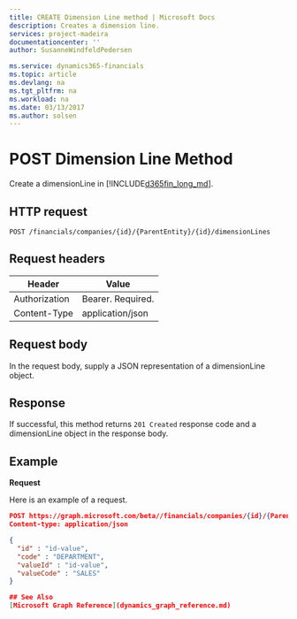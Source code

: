 ```yaml
---
title: CREATE Dimension Line method | Microsoft Docs
description: Creates a dimension line.
services: project-madeira
documentationcenter: ''
author: SusanneWindfeldPedersen

ms.service: dynamics365-financials
ms.topic: article
ms.devlang: na
ms.tgt_pltfrm: na
ms.workload: na
ms.date: 03/13/2017
ms.author: solsen
---
```


# POST Dimension Line Method
Create a dimensionLine in [!INCLUDE[d365fin_long_md](../dynamics-nav/includes/d365fin_long_md.md)].

## HTTP request

```
POST /financials/companies/{id}/{ParentEntity}/{id}/dimensionLines
```

## Request headers

|Header|Value|
|------|-----|
|Authorization  |Bearer. Required.    |
|Content-Type  |application/json    |

## Request body
In the request body, supply a JSON representation of a dimensionLine object.

## Response
If successful, this method returns ```201 Created``` response code and a dimensionLine object in the response body.

## Example

**Request**

Here is an example of a request.

```json
POST https://graph.microsoft.com/beta//financials/companies/{id}/{ParentEntity}/{id}/dimensionLines
Content-type: application/json

{
  "id" : "id-value",
  "code" : "DEPARTMENT",
  "valueId" : "id-value",
  "valueCode" : "SALES"
}

## See Also
[Microsoft Graph Reference](dynamics_graph_reference.md)